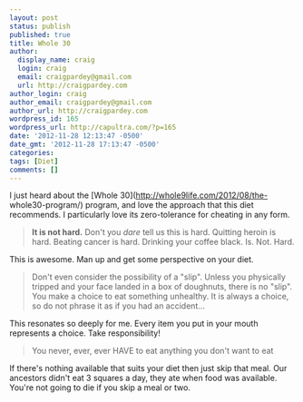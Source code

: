 ```yaml
---
layout: post
status: publish
published: true
title: Whole 30
author:
  display_name: craig
  login: craig
  email: craigpardey@gmail.com
  url: http://craigpardey.com
author_login: craig
author_email: craigpardey@gmail.com
author_url: http://craigpardey.com
wordpress_id: 165
wordpress_url: http://capultra.com/?p=165
date: '2012-11-28 12:13:47 -0500'
date_gmt: '2012-11-28 17:13:47 -0500'
categories:
tags: [Diet]
comments: []
---
```


I just heard about the [Whole 30](http://whole9life.com/2012/08/the-
whole30-program/) program, and love the approach that this diet recommends. I
particularly love its zero-tolerance for cheating in any form.

> **It is not hard.** Don't you _dare_ tell us this is hard. Quitting heroin
is hard. Beating cancer is hard. Drinking your coffee black. Is. Not. Hard.

This is awesome. Man up and get some perspective on your diet.

> Don't even consider the possibility of a "slip". Unless you physically
tripped and your face landed in a box of doughnuts, there is no "slip". You
make a choice to eat something unhealthy. It is always a choice, so do not
phrase it as if you had an accident...

This resonates so deeply for me. Every item you put in your mouth represents a
choice. Take responsibility!

> You never, ever, ever HAVE to eat anything you don't want to eat

If there's nothing available that suits your diet then just skip that meal.
Our ancestors didn't eat 3 squares a day, they ate when food was available.
You're not going to die if you skip a meal or two.

